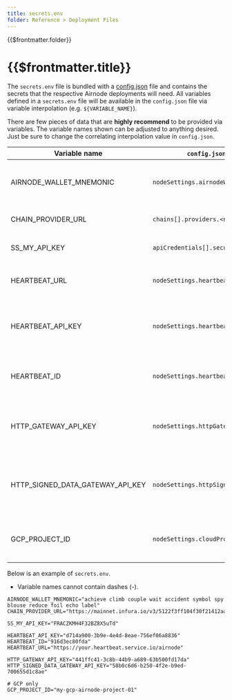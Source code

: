 ```yaml
---
title: secrets.env
folder: Reference > Deployment Files
---
```


<TitleSpan>{{$frontmatter.folder}}</TitleSpan>

# {{$frontmatter.title}}

<VersionWarning/>

The `secrets.env` file is bundled with a [config.json](config-json.md) file and
contains the secrets that the respective Airnode deployments will need. All
variables defined in a `secrets.env` file will be available in the `config.json`
file via variable interpolation (e.g. `${VARIABLE_NAME}`).

There are few pieces of data that are **highly recommend** to be provided via
variables. The variable names shown can be adjusted to anything desired. Just be
sure to change the correlating interpolation value in `config.json`.

| Variable name                    | `config.json` field name                    | Description                                                      |
| -------------------------------- | ------------------------------------------- | ---------------------------------------------------------------- |
| AIRNODE_WALLET_MNEMONIC          | `nodeSettings.airnodeWalletMnemonic`        | The wallet mnemonic that will be used by the Airnode             |
| CHAIN_PROVIDER_URL               | `chains[].providers.<name>.url`             | The blockchain provider url                                      |
| SS_MY_API_KEY                    | `apiCredentials[].securitySchemeValue`      | A security scheme value                                          |
| HEARTBEAT_URL                    | `nodeSettings.heartbeat.url`                | The URL to make the heartbeat request to                         |
| HEARTBEAT_API_KEY                | `nodeSettings.heartbeat.apiKey`             | The API key to authenticate against the heartbeat URL            |
| HEARTBEAT_ID                     | `nodeSettings.heartbeat.id`                 | The Airnode heartbeat ID for accounting purposes                 |
| HTTP_GATEWAY_API_KEY             | `nodeSettings.httpGateway.apiKey`           | The API key to authenticate against the HTTP gateway             |
| HTTP_SIGNED_DATA_GATEWAY_API_KEY | `nodeSettings.httpSignedDataGateway.apiKey` | The API key to authenticate against the signed data HTTP gateway |
| GCP_PROJECT_ID                   | `nodeSettings.cloudProvider.projectId`      | (GCP only) The GCP project ID for deployment                     |

Below is an example of `secrets.env`.

- Variable names cannot contain dashes (-).

<!-- TODO: Reference a file from Airnode examples instead -->

```
AIRNODE_WALLET_MNEMONIC="achieve climb couple wait accident symbol spy blouse reduce foil echo label"
CHAIN_PROVIDER_URL="https://mainnet.infura.io/v3/5122f3ff104f30f21412aa38fd143d53"

SS_MY_API_KEY="FRACZKMH4F32BZ8X5uTd"

HEARTBEAT_API_KEY="d714a900-3b9e-4e4d-8eae-756ef06a8836"
HEARTBEAT_ID="916d3ec80fda"
HEARTBEAT_URL="https://your.heartbeat.service.io/airnode"

HTTP_GATEWAY_API_KEY="441ffc41-3c8b-44b9-a689-63b500fd17da"
HTTP_SIGNED_DATA_GATEWAY_API_KEY="58b0c6d6-b250-4f2e-b9ed-700655d1c8ae"

# GCP only
GCP_PROJECT_ID="my-gcp-airnode-project-01"
```
